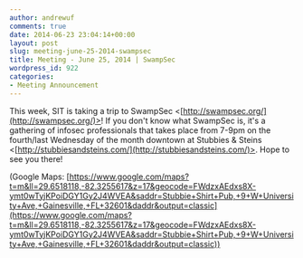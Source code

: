 ```yaml
---
author: andrewuf
comments: true
date: 2014-06-23 23:04:14+00:00
layout: post
slug: meeting-june-25-2014-swampsec
title: Meeting - June 25, 2014 | SwampSec
wordpress_id: 922
categories:
- Meeting Announcement
---
```


This week, SIT is taking a trip to SwampSec <[http://swampsec.org/](http://swampsec.org/)>! If you don't know what SwampSec is, it's a gathering of infosec professionals that takes place from 7-9pm on the fourth/last Wednesday of the month downtown at Stubbies & Steins <[http://stubbiesandsteins.com/](http://stubbiesandsteins.com/)>. Hope to see you there!







(Google Maps: [https://www.google.com/maps?t=m&ll=29.6518118,-82.3255617&z=17&geocode=FWdzxAEdxs8X-ymt0wTyjKPoiDGY1Gy2J4WVEA&saddr=Stubbie+Shirt+Pub,+9+W+University+Ave,+Gainesville,+FL+32601&daddr&output=classic](https://www.google.com/maps?t=m&ll=29.6518118,-82.3255617&z=17&geocode=FWdzxAEdxs8X-ymt0wTyjKPoiDGY1Gy2J4WVEA&saddr=Stubbie+Shirt+Pub,+9+W+University+Ave,+Gainesville,+FL+32601&daddr&output=classic))

